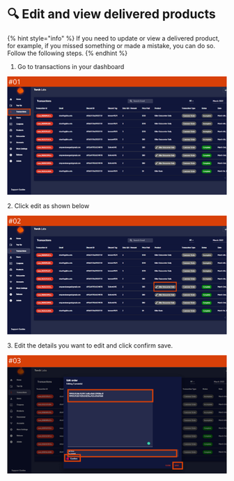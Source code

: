# 🔍 Edit and view delivered products

{% hint style="info" %}
If you need to update or view a delivered product, for example, if you missed something or made a mistake, you can do so. Follow the following steps.
{% endhint %}

1. Go to transactions in your dashboard

![](<../.gitbook/assets/1 (62) (7).png>)

2\. Click edit as shown below

![](<../.gitbook/assets/1 (63) (7).png>)

3\. Edit the details you want to edit and click confirm save.

![](<../.gitbook/assets/1 (64) (7).png>)
